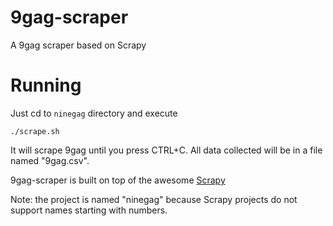9gag-scraper
============

A 9gag scraper based on Scrapy

Running
=======

Just cd to `ninegag` directory and execute
    
    ./scrape.sh

It will scrape 9gag until you press CTRL+C. All data collected will be in a 
file named "9gag.csv".

9gag-scraper is built on top of the awesome [Scrapy](https://github.com/scrapy/scrapy)

Note: the project is named "ninegag" because Scrapy projects do not support
names starting with numbers.
